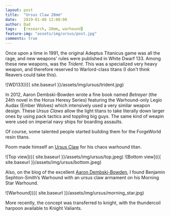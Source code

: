```yaml
---
layout: post
title:  "Ursus Claw 28mm"
date:   2019-01-08 12:00:00
author: Dad
tags:   [research, 28mm, warhound]
feature-img: "assets/img/ursus/post.jpg"
comments: true
---
```


Once upon a time in 1991, the original Adeptus Titanicus game was all the rage, and new weapons' rules were published in White Dwarf 133. Among these new weapons, was the *Trident*. This was a specialized very heavy weapon, and therefore reserved to Warlord-class titans (I don't think Reavers could take this).

![WD133]({{ site.baseurl }}/assets/img/ursus/trident.jpg)

In 2012, Aaron Dembski-Bowden wrote a fine book named *Betrayer* (the 24th novel in the Horus Heresy Series) featuring the Warhound-only Legio Audax (Ember Wolves) which intensively used a very similar weapon design. These *Ursus Claws* allow the light titans to take literally down larger ones by using pack tactics and toppling big guys. The same kind of weapin were used on imperial navy ships for boarding assaults.

Of course, some talented people started building them for the ForgeWorld resin titans.

Poom made himself an [Ursus Claw](https://www.tapatalk.com/groups/the_ammobunker/i-am-the-eightfold-path-t10581-s220.html?sid=14b3c2534997e2b844c2a996446f6cd2#p363694) for his chaos warhound titan.

![Top view]({{ site.baseurl }}/assets/img/ursus/top.jpeg)
![Bottom view]({{ site.baseurl }}/assets/img/ursus/bottom.jpeg)


Also, on the blog of the excellent [Aaron Dembski-Bowden](https://aarondembskibowden.wordpress.com/2013/10/28/deathwatch-talon-and-the-rise-of-the-weekender/), I found Benjamin Sephton-Smith’s Warhound with an ursus claw armament on his Morning Star Warhound.

![Warhound]({{ site.baseurl }}/assets/img/ursus/morning_star.jpg)

More recently, the concept was transferred to knight, with the thundercoil harpoon available to Knight Valiants.
